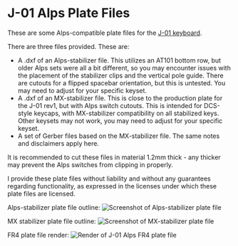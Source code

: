 # J-01 Alps Plate Files

These are some Alps-compatible plate files for the [J-01 keyboard](https://geekhack.org/index.php?topic=107597).

There are three files provided. These are:
* A .dxf of an Alps-stabilizer file. This utilizes an AT101 bottom row, but older Alps sets were all a bit different, so you may encounter issues with the placement of the stabilizer clips and the vertical pole guide. There are cutouts for a flipped spacebar orientation, but this is untested. You may need to adjust for your specific keyset.
* A .dxf of an MX-stabilizer file. This is close to the production plate for the J-01 rev1, but with Alps switch cutouts. This is intended for DCS-style keycaps, with MX-stabilizer compatibility on all stabilized keys. Other keysets may not work, you may need to adjust for your specific keyset.
* A set of Gerber files based on the MX-stabilizer file. The same notes and disclaimers apply here.

It is recommended to cut these files in material 1.2mm thick - any thicker may prevent the Alps switches from clipping in properly.

I provide these plate files without liability and without any guarantees regarding functionality, as expressed in the licenses under which these plate files are licensed.


Alps-stabilizer plate file outline:
![Screenshot of Alps-stabilizer plate file](https://raw.githubusercontent.com/andygunn/J-01-PCB-Alps/renders/J-01_Alps_Alps-stab_plate_outline.png)

MX stabilizer plate file outline:
![Screenshot of MX-stabilizer plate file](https://raw.githubusercontent.com/andygunn/J-01-PCB-Alps/renders/J-01_Alps_MX-stab_plate_outline.png)

FR4 plate file render:
![Render of J-01 Alps FR4 plate file](https://raw.githubusercontent.com/andygunn/J-01-PCB-Alps/renders/J-01_Alps_FR4_MX-stab_plate_outline.png)

